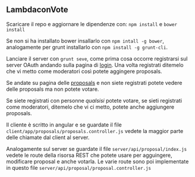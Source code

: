 ## LambdaconVote

Scaricare il repo e aggiornare le dipendenze con: `npm install` e `bower install`

Se non si ha installato bower insallarlo con `npm intall -g bower`, analogamente per grunt
installarlo con `npm install -g grunt-cli`.

Lanciare il server con `grunt seve`, come prima cosa occorre registrarsi sul server OAuth andando sulla pagina di [login](http://localhost:9000/login). Una volta registrati ditemelo che vi metto come moderatori così potete aggingere proposals.

 Se andate su pagina delle [proposals](http://localhost:9000/proposals) e non siete registrati potete vedere delle proposals ma non potete votare.

 Se siete registrati con personne _qualsisi_ potete votare, se sieti registrati come moderatori, ditemelo che vi ci metto, potete anche aggiungere proposals.


Il cliente è scritto in angular e se guardate il file `client/app/proposals/proposals.controller.js` vedete la maggior parte delle chiamate dal client al server.

Analogamente sul server se guardate il file `server/api/proposal/index.js` vedete le route della risorsa REST che potete usare per agguingere, modificare proposal e anche votarla. Le varie route sono poi implementate in questo file `server/api/proposal/proposal.controller.js`
